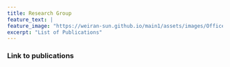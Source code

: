 ```yaml
---
title: Research Group
feature_text: |
feature_image: "https://weiran-sun.github.io/main1/assets/images/Office.png"
excerpt: "List of Publications"
---
```


### Link to publications
